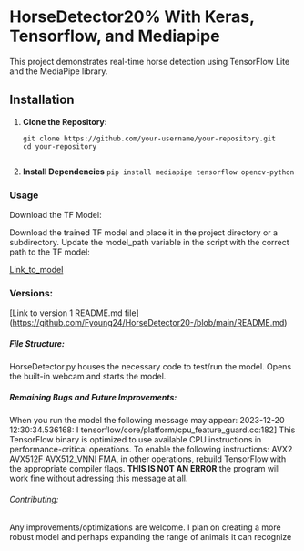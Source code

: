 # HorseDetector20% With Keras, Tensorflow, and Mediapipe

This project demonstrates real-time horse detection using TensorFlow Lite and the MediaPipe library.

## Installation

1. **Clone the Repository:**
   ```
   git clone https://github.com/your-username/your-repository.git
   cd your-repository
  
2. **Install Dependencies**
   ```pip install mediapipe tensorflow opencv-python```


### Usage
Download the TF Model:

Download the trained TF model and place it in the project directory or a subdirectory. Update the model_path variable in the script with the correct path to the TF model:

[Link_to_model](https://teachablemachine.withgoogle.com/models/RlqUUeVyM/)

### Versions:
[Link to version 1 README.md file] (https://github.com/Fyoung24/HorseDetector20-/blob/main/README.md)

##### File Structure:
HorseDetector.py houses the necessary code to test/run the model. Opens the built-in webcam and starts the model.

##### Remaining Bugs and Future Improvements:
When you run the model the following message may appear:
2023-12-20 12:30:34.536168: I tensorflow/core/platform/cpu_feature_guard.cc:182] This TensorFlow binary is optimized to use available CPU instructions in performance-critical operations.
To enable the following instructions: AVX2 AVX512F AVX512_VNNI FMA, in other operations, rebuild TensorFlow with the appropriate compiler flags.
**THIS IS NOT AN ERROR** the program will work fine without adressing this message at all.

###### Contributing: 
Any improvements/optimizations are welcome. I plan on creating a more robust model and perhaps expanding the range of animals it can recognize




  

